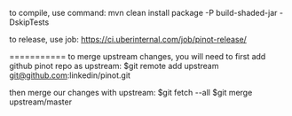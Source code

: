<!--

    Licensed to the Apache Software Foundation (ASF) under one
    or more contributor license agreements.  See the NOTICE file
    distributed with this work for additional information
    regarding copyright ownership.  The ASF licenses this file
    to you under the Apache License, Version 2.0 (the
    "License"); you may not use this file except in compliance
    with the License.  You may obtain a copy of the License at

      http://www.apache.org/licenses/LICENSE-2.0

    Unless required by applicable law or agreed to in writing,
    software distributed under the License is distributed on an
    "AS IS" BASIS, WITHOUT WARRANTIES OR CONDITIONS OF ANY
    KIND, either express or implied.  See the License for the
    specific language governing permissions and limitations
    under the License.

-->

to compile, use command: mvn clean install package -P build-shaded-jar -DskipTests

to release, use job: https://ci.uberinternal.com/job/pinot-release/


===========
to merge upstream changes, you will need to first add github pinot repo as upstream:
$git remote add upstream git@github.com:linkedin/pinot.git

then merge our changes with upstream:
$git fetch --all
$git merge upstream/master

